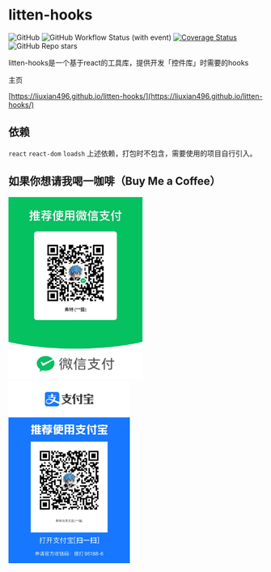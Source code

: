 # litten-hooks
![GitHub](https://img.shields.io/github/license/liuxian496/litten-hooks)
![GitHub Workflow Status (with event)](https://img.shields.io/github/actions/workflow/status/liuxian496/litten-hooks/test.yml)
[![Coverage Status](https://coveralls.io/repos/github/liuxian496/litten-hooks/badge.svg?branch=main)](https://coveralls.io/github/liuxian496/litten?branch=main)
![GitHub Repo stars](https://img.shields.io/github/stars/liuxian496/litten-hooks)


<p>litten-hooks是一个基于react的工具库，提供开发「控件库」时需要的hooks</p>

<p>
主页
</p>

[https://liuxian496.github.io/litten-hooks/](https://liuxian496.github.io/litten-hooks/)

## 依赖
<code>react</code>
<code>react-dom</code>
<code>loadsh</code>
上述依赖，打包时不包含，需要使用的项目自行引入。

## 如果你想请我喝一咖啡（Buy Me a Coffee）
<img src=".\\public\\wechat.jpg" height="360">
<img src=".\\public\\alipay.jpg" height="360">